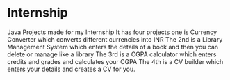 # Internship
Java Projects made for my Internship 
It has four projects one is Currency Converter which converts different currencies into INR
The 2nd is a Library Management System which enters the details of a book and then you can delete or manage like a library 
The 3rd is a CGPA calculator which enters credits and grades and calculates your CGPA 
The 4th is a CV builder which enters your details and creates a CV for you.
